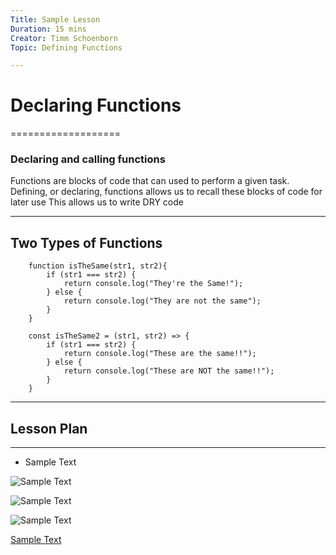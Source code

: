 ```yaml
---
Title: Sample Lesson
Duration: 15 mins
Creator: Timm Schoenborn
Topic: Defining Functions

---
```


# Declaring Functions
===================

### Declaring and calling functions

Functions are blocks of code that can used to perform a given task.
Defining, or declaring, functions allows us to recall these blocks of code for later use
This allows us to write DRY code


----------
## Two Types of Functions

```
	function isTheSame(str1, str2){
		if (str1 === str2) {
			return console.log("They're the Same!");
		} else {
			return console.log("They are not the same");
		}
	}
```

```
	const isTheSame2 = (str1, str2) => {
		if (str1 === str2) {
			return console.log("These are the same!!");
		} else {
			return console.log("These are NOT the same!!");
		}
	}
```

----------


## Lesson Plan
-------------

- Sample Text


![Sample Text](link "link description")

![Sample Text](link "link description")

![Sample Text](link "link description")


[Sample Text](link "link description")
